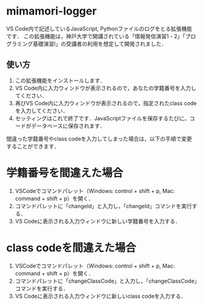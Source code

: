 # mimamori-logger

VS Code内で記述しているJavaScript, Pythonファイルのログをとる拡張機能です．
この拡張機能は，神戸大学で開講されている「情報発信演習1・2」「プログラミング基礎演習Ⅰ」の受講者の利用を想定して開発されました．

## 使い方

1. この拡張機能をインストールします．
2. VS Code内に入力ウィンドウが表示されるので，あなたの学籍番号を入力してください．
3. 再びVS Code内に入力ウィンドウが表示されるので，指定されたclass codeを入力してください．
4. セッティングはこれで終了です．JavaScriptファイルを保存するたびに，コードがデータベースに保存されます．


間違った学籍番号やclass codeを入力してしまった場合は，以下の手順で変更することができます．

# 学籍番号を間違えた場合
1. VSCodeでコマンドパレット（Windows: control + shift + p, Mac: command + shift + p）を開く．
2. コマンドパレットに「changeId」と入力し，「changeId」コマンドを実行する．
3. VS Codeに表示される入力ウィンドウに新しい学籍番号を入力する．

# class codeを間違えた場合
1. VSCodeでコマンドパレット（Windows: control + shift + p, Mac: command + shift + p）を開く．
2. コマンドパレットに「changeClassCode」と入力し，「changeClassCode」コマンドを実行する．
3. VS Codeに表示される入力ウィンドウに新しいclass codeを入力する．
